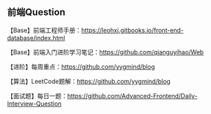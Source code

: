 ## 前端Question

【Base】前端工程师手册：<https://leohxj.gitbooks.io/front-end-database/index.html>

【Base】前端入门进阶学习笔记：<https://github.com/qianguyihao/Web>

【进阶】每周重点：<https://github.com/yygmind/blog>

【算法】LeetCode题解：<https://github.com/yygmind/blog>

【面试题】每日一题：<https://github.com/Advanced-Frontend/Daily-Interview-Question>

